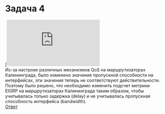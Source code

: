 # Задача 4

[![](https://dan4i4ek.info/src/25.html)  
Из-за настроек различных механизмов QoS на маршрутизаторах Калининграда, было изменено значение пропускной способности на интерфейсах, эти значения теперь не соответствуют действительности. Поэтому было решено, что необходимо изменить подсчет метрики EIGRP на маршрутизаторах Калининграда таким образом, чтобы учитывалась только задержка \(delay\) и не учитывалась пропускная способность интерфейса \(bandwidth\).  
[Ответ](https://linkmeup.ru/blog/25.html)


